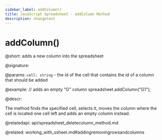 ```yaml
---
sidebar_label: addColumn() 
title: JavaScript Spreadsheet - addColumn Method
description: changetext
---
```


# addColumn()

@short: adds a new column into the spreadsheet

@signature:

@params:
`cell: string` - the id of the cell that contains the id of a column that should be added

@example:
// adds an empty "G" column
spreadsheet.addColumn("G1");

@descr:

The method finds the specified cell, selects it, moves the column where the cell is located one cell left and adds an empty column instead.

@relatedapi:
api/spreadsheet_deletecolumn_method.md

@related:
working_with_ssheet.md#addingremovingrowsandcolumns

[comment]: # (@template: api_method)